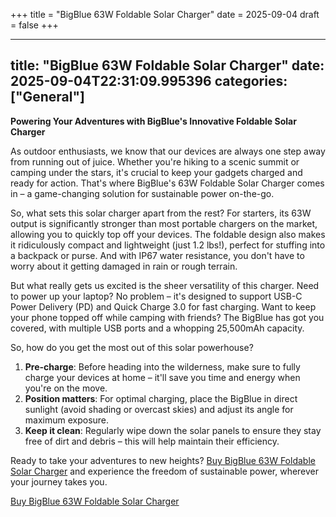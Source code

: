 +++
title = "BigBlue 63W Foldable Solar Charger"
date = 2025-09-04
draft = false
+++

---
title: "BigBlue 63W Foldable Solar Charger"
date: 2025-09-04T22:31:09.995396
categories: ["General"]
---
**Powering Your Adventures with BigBlue's Innovative Foldable Solar Charger**

As outdoor enthusiasts, we know that our devices are always one step away from running out of juice. Whether you're hiking to a scenic summit or camping under the stars, it's crucial to keep your gadgets charged and ready for action. That's where BigBlue's 63W Foldable Solar Charger comes in – a game-changing solution for sustainable power on-the-go.

So, what sets this solar charger apart from the rest? For starters, its 63W output is significantly stronger than most portable chargers on the market, allowing you to quickly top off your devices. The foldable design also makes it ridiculously compact and lightweight (just 1.2 lbs!), perfect for stuffing into a backpack or purse. And with IP67 water resistance, you don't have to worry about it getting damaged in rain or rough terrain.

But what really gets us excited is the sheer versatility of this charger. Need to power up your laptop? No problem – it's designed to support USB-C Power Delivery (PD) and Quick Charge 3.0 for fast charging. Want to keep your phone topped off while camping with friends? The BigBlue has got you covered, with multiple USB ports and a whopping 25,500mAh capacity.

So, how do you get the most out of this solar powerhouse?

1. **Pre-charge**: Before heading into the wilderness, make sure to fully charge your devices at home – it'll save you time and energy when you're on the move.
2. **Position matters**: For optimal charging, place the BigBlue in direct sunlight (avoid shading or overcast skies) and adjust its angle for maximum exposure.
3. **Keep it clean**: Regularly wipe down the solar panels to ensure they stay free of dirt and debris – this will help maintain their efficiency.

Ready to take your adventures to new heights? [Buy BigBlue 63W Foldable Solar Charger](https://www.amazon.com/dp/B01EXWCPLC) and experience the freedom of sustainable power, wherever your journey takes you.

[Buy BigBlue 63W Foldable Solar Charger](https://www.amazon.com/dp/B01EXWCPLC)

